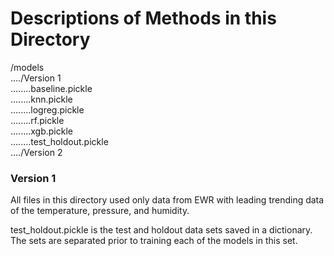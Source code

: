 # Descriptions of Methods in this Directory 

/models  
..../Version 1  
........baseline.pickle  
........knn.pickle  
........logreg.pickle  
........rf.pickle  
........xgb.pickle  
........test_holdout.pickle  
..../Version 2

### Version 1
All files in this directory used only data from EWR with 
leading trending data of the temperature, pressure, and humidity. 

test_holdout.pickle is the test and holdout data sets saved in a dictionary.  
The sets are separated prior to training each of the models in this set.  


